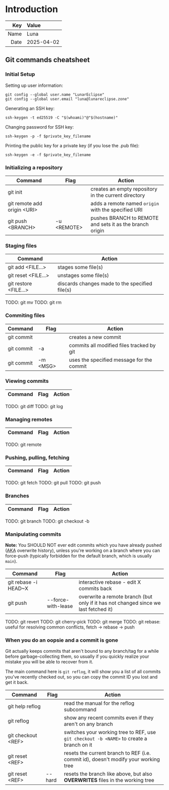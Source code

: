 # Introduction
| Key |   Value    |
|----:|:-----------|
|Name |    Luna    |
|Date | 2025-04-02 |

## Git commands cheatsheet
### Initial Setup
Setting up user information:

```fish
git config --global user.name "LunarEclipse"
git config --global user.email "luna@lunareclipse.zone"
```

Generating an SSH key:
```fish
ssh-keygen -t ed25519 -C "$(whoami)"@"$(hostname)"
```

Changing password for SSH key:
```fish
ssh-keygen -p -f $private_key_filename
```

Printing the public key for a private key (if you lose the .pub file):
```fish
ssh-keygen -e -f $private_key_filename
```

### Initializing a repository
| Command                       | Flag           | Action                                                   |
|-------------------------------|----------------|----------------------------------------------------------|
| git init                      |                | creates an empty repository in the current directory     |
| git remote add origin \<URI\> |                | adds a remote named `origin` with the specified URI      |
| git push \<BRANCH\>           | -u \<REMOTE\>  | pushes BRANCH to REMOTE and sets it as the branch origin |


### Staging files
| Command                       | Action                                          |
|-------------------------------|-------------------------------------------------|
| git add \<FILE...\>           | stages some file(s)                             |
| git reset \<FILE...\>         | unstages some file(s)                           |
| git restore \<FILE...\>       | discards changes made to the specified file(s)  |
TODO: git mv
TODO: git rm

### Commiting files
| Command                       | Flag        | Action                                       |
|-------------------------------|-------------|----------------------------------------------|
| git commit                    |             | creates a new commit                         |
| git commit                    | -a          | commits all modified files tracked by git    |
| git commit                    | -m \<MSG\>  | uses the specified message for the commit    |

### Viewing commits
| Command                       | Flag           | Action                                                   |
|-------------------------------|----------------|----------------------------------------------------------|
TODO: git diff
TODO: git log

### Managing remotes
| Command                       | Flag           | Action                                                   |
|-------------------------------|----------------|----------------------------------------------------------|
TODO: git remote

### Pushing, pulling, fetching
| Command                       | Flag           | Action                                                   |
|-------------------------------|----------------|----------------------------------------------------------|
TODO: git fetch
TODO: git pull
TODO: git push

### Branches
| Command                       | Flag           | Action                                                   |
|-------------------------------|----------------|----------------------------------------------------------|
TODO: git branch
TODO: git checkout -b

### Manipulating commits
**Note:** You SHOULD NOT ever edit commits which you have already pushed (<abbr title="also known as">AKA</abbr> overwrite history), unless you're working on a branch where you can force-push (typically forbidden for the default branch, which is usually `main`).

| Command                       | Flag               | Action                                                                              |
|-------------------------------|--------------------|-------------------------------------------------------------------------------------|
| git rebase -i HEAD~X          |                    | interactive rebase - edit X commits back                                            |
| git push                      | --force-with-lease | overwrite a remote branch (but only if it has not changed since we last fetched it) |
TODO: git revert
TODO: git cherry-pick
TODO: git merge
TODO: git rebase: useful for resolving common conflicts, fetch -> rebase -> push

### When you do an oopsie and a commit is gone
Git actually keeps commits that aren't bound to any branch/tag for a while before garbage-collecting them, so usually if you quickly realize your mistake you will be able to recover from it.

The main command here is `git reflog`, it will show you a list of all commits you've recently checked out, so you can copy the commit ID you lost and get it back.

| Command                       | Flag        | Action                                                                                   |
|-------------------------------|-------------|------------------------------------------------------------------------------------------|
| git help reflog               |             | read the manual for the reflog subcommand                                                |
| git reflog                    |             | show any recent commits even if they aren't on any branch                                |
| git checkout \<REF\>          |             | switches your working tree to REF, use `git checkout -b <NAME>` to create a branch on it |
| git reset \<REF\>             |             | resets the current branch to REF (i.e. commit id), doesn't modify your working tree      |
| git reset \<REF\>             | --hard      | resets the branch like above, but also **OVERWRITES** files in the working tree          |
